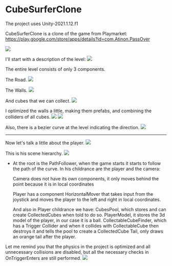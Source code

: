 # CubeSurferClone

The project uses Unity-2021.1.12.f1

CubeSurferClone is a clone of the game from Playmarket:
 https://play.google.com/store/apps/details?id=com.Atinon.PassOver

![](Images/Gif.gif)

I'll start with a description of the level:
![](Images/1.png)

The entire level consists of only 3 components.

The Road.
![](Images/2.png)

The Walls.
![](Images/3.png)

And cubes that we can collect.
![](Images/4.png)

I optimized the walls a little, making them prefabs, and combining the colliders of all cubes.
![](Images/5.png)
![](Images/6.png)

Also, there is a bezier curve at the level indicating the direction.
![](Images/7.png)

--------------------------------------------------------------------------------------------------------------------------------------

Now let's talk a little about the player.
![](Images/8.png)

Тhis is his scene hierarchy.
![](Images/9.png)

* At the root is the PathFollower, when the game starts it starts to follow the path of the curve.
	In his childrance are the player and the camera:

	Camera does not have its own components, it only moves behind the point because it is in local coordinates

	Player has a component HorizontalMover that takes input from the joystick and moves the player to the left 
	and right in local coordinates.

	And also in Player childrance we have:
	CubesPool, which stores and can create CollectedCubes when told to do so.
	PlayerModel, it stores the 3d model of the player, in our case it is a ball.
	CollectableCubeFinder, which has a Trigger Collider and when it collides with CollectableCube then destroys it and tells the pool to create a CollectedCube
	Tail, only draws an orange tail after the player.


Let me remind you that the physics in the project is optimized and all unnecessary collisions are disabled, but all the necessary checks in OnTriggerEnters are still performed.
![](Images/10.png)
